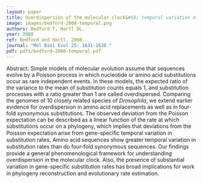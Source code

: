 ```yaml
---
layout: paper
title: Overdispersion of the molecular clock&#58; temporal variation of gene-specific substitution rates in Drosophila
image: images/bedford-2008-temporal.png
authors: Bedford T, Hartl DL.
year: 2008
ref: Bedford and Hartl. 2008.
journal: "Mol Biol Evol 25: 1631-1638."
pdf: pdfs/bedford-2008-temporal.pdf
---
```


Abstract: Simple models of molecular evolution assume that sequences evolve by a Poisson process in which nucleotide or amino acid substitutions occur as rare independent events. In these models, the expected ratio of the variance to the mean of substitution counts equals 1, and substitution processes with a ratio greater than 1 are called overdispersed. Comparing the genomes of 10 closely related species of *Drosophila*, we extend earlier evidence for overdispersion in amino acid replacements as well as in four-fold synonymous substitutions. The observed deviation from the Poisson expectation can be described as a linear function of the rate at which substitutions occur on a phylogeny, which implies that deviations from the Poisson expectation arise from gene-speciﬁc temporal variation in substitution rates. Amino acid sequences show greater temporal variation in substitution rates than do four-fold synonymous sequences. Our ﬁndings provide a general phenomenological framework for understanding overdispersion in the molecular clock. Also, the presence of substantial variation in gene-speciﬁc substitution rates has broad implications for work in phylogeny reconstruction and evolutionary rate estimation.